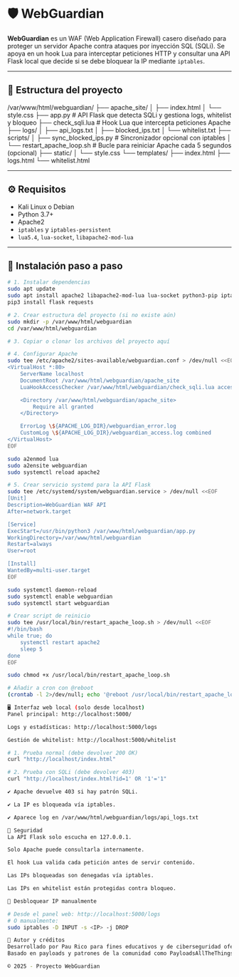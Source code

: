 # 🛡️ WebGuardian

**WebGuardian** es un WAF (Web Application Firewall) casero diseñado para proteger un servidor Apache contra ataques por inyección SQL (SQLi). Se apoya en un hook Lua para interceptar peticiones HTTP y consultar una API Flask local que decide si se debe bloquear la IP mediante `iptables`.

---

## 📂 Estructura del proyecto

/var/www/html/webguardian/
├── apache_site/
│ ├── index.html
│ └── style.css
├── app.py # API Flask que detecta SQLi y gestiona logs, whitelist y bloqueo
├── check_sqli.lua # Hook Lua que intercepta peticiones Apache
├── logs/
│ ├── api_logs.txt
│ ├── blocked_ips.txt
│ └── whitelist.txt
├── scripts/
│ ├── sync_blocked_ips.py # Sincronizador opcional con iptables
│ └── restart_apache_loop.sh # Bucle para reiniciar Apache cada 5 segundos (opcional)
├── static/
│ └── style.css
└── templates/
├── index.html
├── logs.html
└── whitelist.html


---

## ⚙️ Requisitos

- Kali Linux o Debian
- Python 3.7+
- Apache2
- `iptables` y `iptables-persistent`
- `lua5.4`, `lua-socket`, `libapache2-mod-lua`

---

## 🔧 Instalación paso a paso

```bash
# 1. Instalar dependencias
sudo apt update
sudo apt install apache2 libapache2-mod-lua lua-socket python3-pip iptables-persistent -y
pip3 install flask requests

# 2. Crear estructura del proyecto (si no existe aún)
sudo mkdir -p /var/www/html/webguardian
cd /var/www/html/webguardian

# 3. Copiar o clonar los archivos del proyecto aquí

# 4. Configurar Apache
sudo tee /etc/apache2/sites-available/webguardian.conf > /dev/null <<EOF
<VirtualHost *:80>
    ServerName localhost
    DocumentRoot /var/www/html/webguardian/apache_site
    LuaHookAccessChecker /var/www/html/webguardian/check_sqli.lua access_check

    <Directory /var/www/html/webguardian/apache_site>
        Require all granted
    </Directory>

    ErrorLog \${APACHE_LOG_DIR}/webguardian_error.log
    CustomLog \${APACHE_LOG_DIR}/webguardian_access.log combined
</VirtualHost>
EOF

sudo a2enmod lua
sudo a2ensite webguardian
sudo systemctl reload apache2

# 5. Crear servicio systemd para la API Flask
sudo tee /etc/systemd/system/webguardian.service > /dev/null <<EOF
[Unit]
Description=WebGuardian WAF API
After=network.target

[Service]
ExecStart=/usr/bin/python3 /var/www/html/webguardian/app.py
WorkingDirectory=/var/www/html/webguardian
Restart=always
User=root

[Install]
WantedBy=multi-user.target
EOF

sudo systemctl daemon-reload
sudo systemctl enable webguardian
sudo systemctl start webguardian

# Crear script de reinicio
sudo tee /usr/local/bin/restart_apache_loop.sh > /dev/null <<EOF
#!/bin/bash
while true; do
    systemctl restart apache2
    sleep 5
done
EOF

sudo chmod +x /usr/local/bin/restart_apache_loop.sh

# Añadir a cron con @reboot
(crontab -l 2>/dev/null; echo '@reboot /usr/local/bin/restart_apache_loop.sh &') | crontab -

🖥️ Interfaz web local (solo desde localhost)
Panel principal: http://localhost:5000/

Logs y estadísticas: http://localhost:5000/logs

Gestión de whitelist: http://localhost:5000/whitelist

# 1. Prueba normal (debe devolver 200 OK)
curl "http://localhost/index.html"

# 2. Prueba con SQLi (debe devolver 403)
curl "http://localhost/index.html?id=1' OR '1'='1"

✔️ Apache devuelve 403 si hay patrón SQLi.

✔️ La IP es bloqueada vía iptables.

✔️ Aparece log en /var/www/html/webguardian/logs/api_logs.txt

🔐 Seguridad
La API Flask solo escucha en 127.0.0.1.

Solo Apache puede consultarla internamente.

El hook Lua valida cada petición antes de servir contenido.

Las IPs bloqueadas son denegadas vía iptables.

Las IPs en whitelist están protegidas contra bloqueo.

🧼 Desbloquear IP manualmente

# Desde el panel web: http://localhost:5000/logs
# O manualmente:
sudo iptables -D INPUT -s <IP> -j DROP

🧩 Autor y créditos
Desarrollado por Pau Rico para fines educativos y de ciberseguridad ofensiva defensiva.
Basado en payloads y patrones de la comunidad como PayloadsAllTheThings.

© 2025 - Proyecto WebGuardian